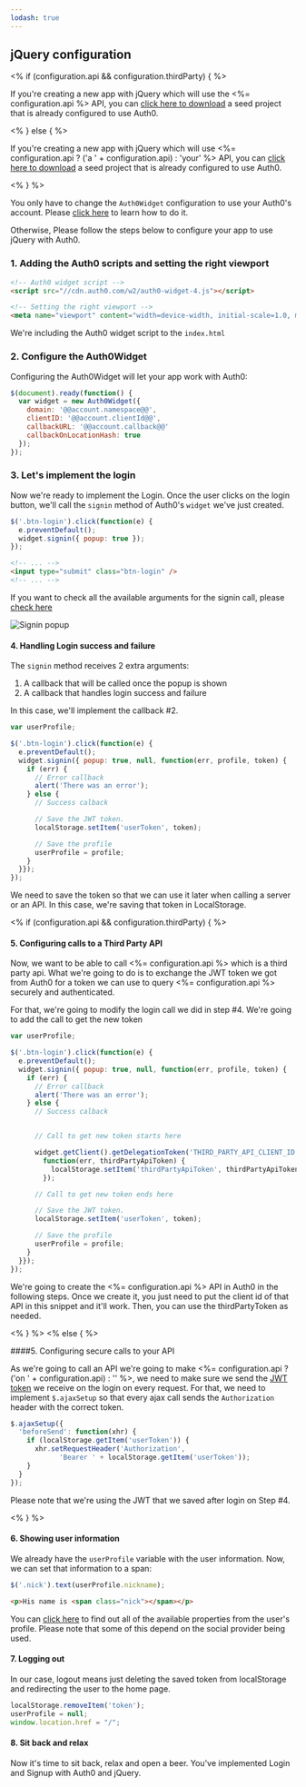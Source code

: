 ```yaml
---
lodash: true
---
```


## jQuery configuration

<% if (configuration.api && configuration.thirdParty) { %>

If you're creating a new app with jQuery which will use the <%= configuration.api %> API, you can [click here to download](https://github.com/auth0/auth0-angular-thirdparty-sample/archive/gh-pages.zip) a seed project that is already configured to use Auth0.

<% } else  { %>

If you're creating a new app with jQuery which will use <%= configuration.api ? ('a ' + configuration.api) : 'your' %> API, you can [click here to download](https://github.com/auth0/auth0-angular-thirdparty-sample/archive/gh-pages.zip) a seed project that is already configured to use Auth0.

<% } %>

You only have to change the `Auth0Widget` configuration to use your Auth0's account. Please [click here](#2-Configure-the-Auth0Widget) to learn how to do it.

Otherwise, Please follow the steps below to configure your app to use jQuery with Auth0.

### 1. Adding the Auth0 scripts and setting the right viewport

````html
<!-- Auth0 widget script -->
<script src="//cdn.auth0.com/w2/auth0-widget-4.js"></script>

<!-- Setting the right viewport -->
<meta name="viewport" content="width=device-width, initial-scale=1.0, maximum-scale=1.0, user-scalable=no" />
````

We're including the Auth0 widget script to the `index.html`

### 2. Configure the Auth0Widget

Configuring the Auth0Widget will let your app work with Auth0:

````js
$(document).ready(function() {
  var widget = new Auth0Widget({
    domain: '@@account.namespace@@',
    clientID: '@@account.clientId@@',
    callbackURL: '@@account.callback@@'
    callbackOnLocationHash: true
  });
});
````

### 3. Let's implement the login

Now we're ready to implement the Login. Once the user clicks on the login button, we'll call the `signin` method of Auth0's `widget` we've just created.

````js
$('.btn-login').click(function(e) {
  e.preventDefault();
  widget.signin({ popup: true });
});
````

````html
<!-- ... -->
<input type="submit" class="btn-login" />
<!-- ... -->
````

If you want to check all the available arguments for the signin call, please [check here](https://docs.auth0.com/login-widget2#5)

![Signin popup](http://cdn.auth0.com/docs/angularjs-signin.gif)

#### 4. Handling Login success and failure

The `signin` method receives 2 extra arguments:

1. A callback that will be called once the popup is shown
2. A callback that handles login success and failure

In this case, we'll implement the callback #2.

````js
var userProfile;

$('.btn-login').click(function(e) {
  e.preventDefault();
  widget.signin({ popup: true, null, function(err, profile, token) {
    if (err) {
      // Error callback
      alert('There was an error');
    } else {
      // Success calback

      // Save the JWT token.
      localStorage.setItem('userToken', token);

      // Save the profile
      userProfile = profile;
    }
  }});
});
````

We need to save the token so that we can use it later when calling a server or an API. In this case, we're saving that token in LocalStorage.

<% if (configuration.api && configuration.thirdParty) { %>

#### 5. Configuring calls to a Third Party API

Now, we want to be able to call <%= configuration.api %> which is a third party api. What we're going to do is to exchange the JWT token we got from Auth0 for a token we can use to query <%= configuration.api %> securely and authenticated.

For that, we're going to modify the login call we did in step #4. We're going to add the call to get the new token

````js
var userProfile;

$('.btn-login').click(function(e) {
  e.preventDefault();
  widget.signin({ popup: true, null, function(err, profile, token) {
    if (err) {
      // Error callback
      alert('There was an error');
    } else {
      // Success calback


      // Call to get new token starts here

      widget.getClient().getDelegationToken('THIRD_PARTY_API_CLIENT_ID', token,
        function(err, thirdPartyApiToken) {
          localStorage.setItem('thirdPartyApiToken', thirdPartyApiToken.id_token);
        });

      // Call to get new token ends here

      // Save the JWT token.
      localStorage.setItem('userToken', token);

      // Save the profile
      userProfile = profile;
    }
  }});
});
````

We're going to create the <%= configuration.api %> API in Auth0 in the following steps. Once we create it, you just need to put the client id of that API in this snippet and it'll work. Then, you can use the thirdPartyToken as needed.

<% } %>
<% else { %>

####5. Configuring secure calls to your API

As we're going to call an API we're going to make <%= configuration.api ? ('on ' + configuration.api) : '' %>, we need to make sure we send the [JWT token](https://docs.auth0.com/jwt) we receive on the login on every request. For that, we need to implement `$.ajaxSetup` so that every ajax call sends the `Authorization` header with the correct token.

````js
$.ajaxSetup({
  'beforeSend': function(xhr) {
    if (localStorage.getItem('userToken')) {
      xhr.setRequestHeader('Authorization',
            'Bearer ' + localStorage.getItem('userToken'));
    }
  }
});
````

Please note that we're using the JWT that we saved after login on Step #4.

<% } %>

#### 6. Showing user information

We already have the `userProfile` variable with the user information. Now, we can set that information to a span:

````js
$('.nick').text(userProfile.nickname);
````

````html
<p>His name is <span class="nick"></span></p>
````

You can [click here](https://docs.auth0.com/user-profile) to find out all of the available properties from the user's profile. Please note that some of this depend on the social provider being used.

#### 7. Logging out

In our case, logout means just deleting the saved token from localStorage and redirecting the user to the home page.

````js
localStorage.removeItem('token');
userProfile = null;
window.location.href = "/";
````

#### 8. Sit back and relax

Now it's time to sit back, relax and open a beer. You've implemented Login and Signup with Auth0 and jQuery.

